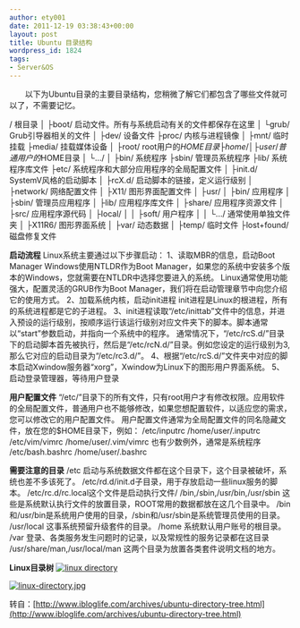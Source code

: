 ```yaml
---
author: ety001
date: 2011-12-19 03:38:43+00:00
layout: post
title: Ubuntu 目录结构
wordpress_id: 1824
tags:
- Server&OS
---
```


　　以下为Ubuntu目录的主要目录结构，您稍微了解它们都包含了哪些文件就可以了，不需要记忆。


/ 根目录
│
├boot/ 启动文件。所有与系统启动有关的文件都保存在这里
│ └grub/ Grub引导器相关的文件
│
├dev/ 设备文件
├proc/ 内核与进程镜像
│
├mnt/ 临时挂载
├media/ 挂载媒体设备
│
├root/ root用户的$HOME目录
├home/
│ ├user/ 普通用户的$HOME目录
│ └.../
│
├bin/ 系统程序
├sbin/ 管理员系统程序
├lib/ 系统程序库文件
├etc/ 系统程序和大部分应用程序的全局配置文件
│ ├init.d/ SystemV风格的启动脚本
│ ├rcX.d/ 启动脚本的链接，定义运行级别
│ ├network/ 网络配置文件
│ ├X11/ 图形界面配置文件
│
├usr/
│ ├bin/ 应用程序
│ ├sbin/ 管理员应用程序
│ ├lib/ 应用程序库文件
│ ├share/ 应用程序资源文件
│ ├src/ 应用程序源代码
│ ├local/
│ │ ├soft/ 用户程序
│ │ └.../ 通常使用单独文件夹
│ ├X11R6/ 图形界面系统
│
├var/ 动态数据
│
├temp/ 临时文件
├lost+found/ 磁盘修复文件


**启动流程**
Linux系统主要通过以下步骤启动：
1、读取MBR的信息，启动Boot Manager
Windows使用NTLDR作为Boot Manager，如果您的系统中安装多个版本的Windows，您就需要在NTLDR中选择您要进入的系统。
Linux通常使用功能强大，配置灵活的GRUB作为Boot Manager，我们将在启动管理章节中向您介绍它的使用方式。
2、加载系统内核，启动init进程
init进程是Linux的根进程，所有的系统进程都是它的子进程。
3、init进程读取“/etc/inittab”文件中的信息，并进入预设的运行级别，按顺序运行该运行级别对应文件夹下的脚本。脚本通常以“start”参数启动，并指向一个系统中的程序。
通常情况下，“/etc/rcS.d/”目录下的启动脚本首先被执行，然后是“/etc/rcN.d/”目录。例如您设定的运行级别为3,那么它对应的启动目录为“/etc/rc3.d/”。
4、根据“/etc/rcS.d/”文件夹中对应的脚本启动Xwindow服务器“xorg”，Xwindow为Linux下的图形用户界面系统。
5、启动登录管理器，等待用户登录

**用户配置文件**
“/etc/”目录下的所有文件，只有root用户才有修改权限。应用软件的全局配置文件，普通用户也不能够修改，如果您想配置软件，以适应您的需求，您可以修改它的用户配置文件。
用户配置文件通常为全局配置文件的同名隐藏文件，放在您的$HOME目录下，例如：
/etc/inputrc /home/user/.inputrc
/etc/vim/vimrc /home/user/.vim/vimrc
也有少数例外，通常是系统程序
/etc/bash.bashrc /home/user/.bashrc

**需要注意的目录**
/etc 启动与系统数据文件都在这个目录下，这个目录被破坏，系统也差不多该死了。
/etc/rd.d/init.d子目录，用于存放启动一些linux服务的脚本。
/etc/rc.d/rc.local这个文件是启动执行文件/
/bin,/sbin,/usr/bin,/usr/sbin 这些是系统默认执行文件的放置目录，ROOT常用的数据都放在这几个目录中。
/bin和/usr/bin是系统用户使用的目录，/sbin和/usr/sbin是系统管理员使用的目录。
/usr/local 这事系统预留升级套件的目录。
/home 系统默认用户账号的根目录。
/var 登录、各类服务发生问题时的记录，以及常规性的服务记录都在这目录
/usr/share/man,/usr/local/man 这两个目录为放置各类套件说明文档的地方。

**Linux目录树**
[![linux directory](http://www.ibloglife.com/wp-content/uploads/2009/09/linux-directory.gif)](http://www.ibloglife.com/wp-content/uploads/2009/09/linux-directory.gif)


[![linux-directory.jpg](http://www.ibloglife.com/wp-content/uploads/2009/09/linux-directory.jpg)](http://www.ibloglife.com/wp-content/uploads/2009/09/linux-directory.jpg)

转自：[http://www.ibloglife.com/archives/ubuntu-directory-tree.html](http://www.ibloglife.com/archives/ubuntu-directory-tree.html)


